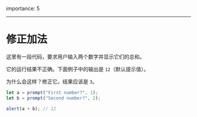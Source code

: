 importance: 5

---

# 修正加法

这里有一段代码，要求用户输入两个数字并显示它们的总和。

它的运行结果不正确。下面例子中的输出是 `12`（默认提示值）。

为什么会这样？修正它。结果应该是 `3`。

```js run
let a = prompt("First number?", 1);
let b = prompt("Second number?", 2);

alert(a + b); // 12
```
